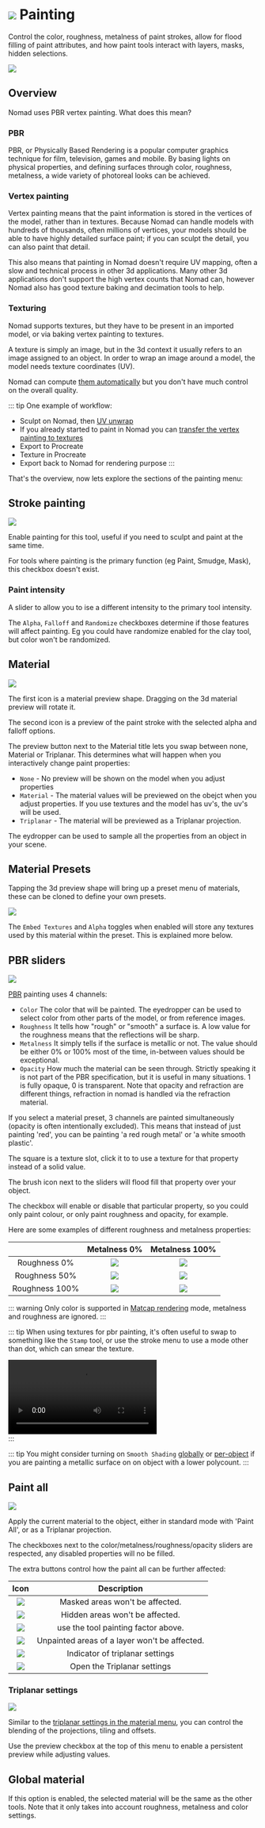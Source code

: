 # ![](./icons/paint.webp) Painting  

Control the color, roughness, metalness of paint strokes, allow for flood filling of paint attributes, and how paint tools interact with layers, masks, hidden selections.

![](./images/paint_overview.webp)  

## Overview

Nomad uses PBR vertex painting. What does this mean?

### PBR
PBR, or Physically Based Rendering is a popular computer graphics technique for film, television, games and mobile. By basing lights on physical properties, and defining surfaces through color, roughness, metalness, a wide variety of photoreal looks can be achieved.

### Vertex painting

Vertex painting means that the paint information is stored in the vertices of the model, rather than in textures. Because Nomad can handle models with hundreds of thousands, often millions of vertices, your models should be able to have highly detailed surface paint; if you can sculpt the detail, you can also paint that detail.

This also means that painting in Nomad doesn't require UV mapping, often a slow and technical process in other 3d applications. Many other 3d applications don't support the high vertex counts that Nomad can, however Nomad also has good texture baking and decimation tools to help.

### Texturing

Nomad supports textures, but they have to be present in an imported model, or via baking vertex painting to textures. 

A texture is simply an image, but in the 3d context it usually refers to an image assigned to an object.
In order to wrap an image around a model, the model needs texture coordinates (UV).

Nomad can compute [them automatically](topology.md#uv-unwrap) but you don't have much control on the overall quality.

::: tip
One example of workflow:
- Sculpt on Nomad, then [UV unwrap](topology.md#uv-unwrap)
- If you already started to paint in Nomad you can [transfer the vertex painting to textures](topology.md#bake-vertex-colors-to-texture)
- Export to Procreate
- Texture in Procreate
- Export back to Nomad for rendering purpose
:::

That's the overview, now lets explore the sections of the painting menu:


## Stroke painting
![](./images/paint_intensity.webp)  

Enable painting for this tool, useful if you need to sculpt and paint at the same time.

For tools where painting is the primary function (eg Paint, Smudge, Mask), this checkbox doesn't exist.

### Paint intensity

A slider to allow you to ise a different intensity to the primary tool intensity.

The `Alpha`, `Falloff` and `Randomize` checkboxes determine if those features will affect painting. Eg you could have randomize enabled for the clay tool, but color won't be randomized.


## Material
![](./images/paint_material.webp) 

The first icon is a material preview shape. Dragging on the 3d material preview will rotate it. 

The second icon is a preview of the paint stroke with the selected alpha and falloff options.

The preview button next to the Material title lets you swap between none, Material or Triplanar. This determines what will happen when you interactively change paint properties:

* `None` - No preview will be shown on the model when you adjust properties
* `Material` - The material values will be previewed on the obejct when you adjust properties. If you use textures and the model has uv's, the uv's will be used.
* `Triplanar` - The material will be previewed as a Triplanar projection. 

The eydropper can be used to sample all the properties from an object in your scene.

## Material Presets
Tapping the 3d preview shape will bring up a preset menu of materials, these can be cloned to define your own presets.

![](./images/paint_presets.webp) 

The `Embed Textures` and `Alpha` toggles when enabled will store any textures used by this material within the preset. This is explained more below.

## PBR sliders
![](./images/paint_sliders.webp) 

[PBR](shading.md#pbr) painting uses 4 channels:
- `Color` The color that will be painted. The eyedropper can be used to select color from other parts of the model, or from reference images.
- `Roughness` It tells how "rough" or "smooth" a surface is. A low value for the roughness means that the reflections will be sharp.
- `Metalness` It simply tells if the surface is metallic or not. The value should be either 0% or 100% most of the time, in-between values should be exceptional.
- `Opacity` How much the material can be seen through. Strictly speaking it is not part of the PBR specification, but it is useful in many situations. 1 is fully opaque, 0 is transparent. Note that  opacity and refraction are different things, refraction in nomad is handled via the refraction material. 

If you select a material preset, 3 channels are painted simultaneously (opacity is often intentionally excluded). This means that instead of just painting 'red', you can be painting 'a red rough metal' or 'a white smooth plastic'.

The square is a texture slot, click it to to use a texture for that property instead of a solid value.

The brush icon next to the sliders will flood fill that property over your object.

The checkbox will enable or disable that particular property, so you could only paint colour, or only paint roughness and opacity, for example. 

Here are some examples of different roughness and metalness properties:

|                | Metalness 0%                      | Metalness 100%               |
| :------------: | :-------------------------------: | :--------------------------: |
| Roughness 0%   | ![](./images/dielectric_r0.jpg)   | ![](./images/metal_r0.jpg)   |
| Roughness 50%  | ![](./images/dielectric_r50.jpg)  | ![](./images/metal_r50.jpg)  |
| Roughness 100% | ![](./images/dielectric_r100.jpg) | ![](./images/metal_r100.jpg) |

::: warning
Only color is supported in [Matcap rendering](shading.md#matcap) mode, metalness and roughness are ignored.
:::

::: tip
When using textures for pbr painting, it's often useful to swap to something like the `Stamp` tool, or use the stroke menu to use a mode other than dot, which can smear the texture.

![](./videos/paint_color_texture.mp4)  
:::

::: tip
You might consider turning on `Smooth Shading` [globally](settings.md#smooth-shading) or [per-object](material.md#smooth-shading) if you are painting a metallic surface on on object with a lower polycount.
:::

## Paint all

![](./images/paint_paint_all.webp)

Apply the current material to the object, either in standard mode with 'Paint All', or as a Triplanar projection.

The checkboxes next to the color/metalness/roughness/opacity sliders are respected, any disabled properties will no be filled.

The extra buttons control how the paint all can be further affected:

| Icon                        | Description                                   |
| :-------------------------: | :-------------------------------------------: |
| ![](./icons/tool_mask.webp) | Masked areas won't be affected.               |
| ![](./icons/tool_hide.webp) | Hidden areas won't be affected.               |
| ![](./icons/opacity.webp)   | use the tool painting factor above.           |
| ![](./icons/layer.webp)     | Unpainted areas of a layer won't be affected. |
| ![](./icons/triplanar.webp) | Indicator of triplanar settings               |
| ![](./icons/cog.webp)       | Open the Triplanar settings                   |

### Triplanar settings
![](./images/paint_triplanar_settings.webp)

Similar to the [triplanar settings in the material menu](material.md#triplanar), you can control the blending of the projections, tiling and offsets. 

Use the preview checkbox at the top of this menu to enable a persistent preview while adjusting values.

## Global material
If this option is enabled, the selected material will be the same as the other tools. Note that it only takes into account roughness, metalness and color settings.